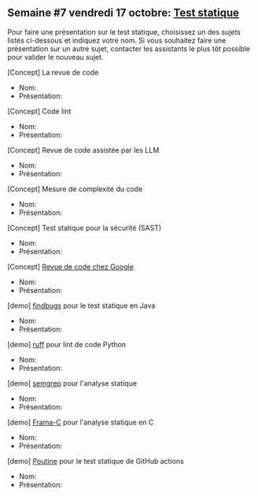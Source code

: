 ## Semaine #7 vendredi 17 octobre: [Test statique](https://github.com/umontreal-diro/IFT3913/issues/6)

Pour faire une présentation sur le test statique, choisissez un des sujets listés ci-dessous et indiquez votre nom. Si vous souhaitez faire une présentation sur un autre sujet, contacter les assistants le plus tôt possible pour valider le nouveau sujet.

[Concept] La revue de code
- Nom:
- Présentation:

[Concept] Code lint
- Nom:
- Présentation:

[Concept] Revue de code assistée par les LLM
- Nom:
- Présentation:

[Concept] Mesure de complexité du code
- Nom:
- Présentation:

[Concept] Test statique pour la sécurité (SAST)
- Nom:
- Présentation:

[Concept] [Revue de code chez Google](https://www.ifi.uzh.ch/dam/jcr:d3de75f7-1464-4463-a539-dde7714f0035/icse2018seip.pdf)
- Nom:
- Présentation:

[demo] [findbugs](https://github.com/findbugsproject/findbugs) pour le test statique en Java
- Nom:
- Présentation:

[demo] [ruff](https://github.com/astral-sh/ruff) pour lint de code Python
- Nom:
- Présentation:

[demo] [semgrep](https://github.com/semgrep/semgrep) pour l'analyse statique
- Nom:
- Présentation:

[demo] [Frama-C](https://frama-c.com/) pour l'analyse statique en C
- Nom:
- Présentation:

[demo] [Poutine](https://github.com/boostsecurityio/poutine) pour le test statique de GitHub actions
- Nom:
- Présentation:
